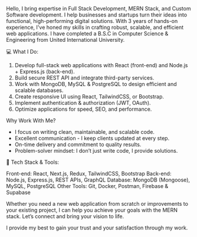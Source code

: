 Hello,
I bring expertise in Full Stack Development, MERN Stack, and Custom Software development. I help businesses and startups turn their ideas into functional, high-performing digital solutions. With 3 years of hands-on experience, I've honed my skills in crafting robust, scalable, and efficient web applications.
I have completed a B.S.C in Computer Science & Engineering from United International University.

💻 What I Do:

1. Develop full-stack web applications with React (front-end) and Node.js + Express.js (back-end).
2. Build secure REST API and integrate third-party services.
3. Work with MongoDB, MySQL & PostgreSQL to design efficient and scalable databases.
4. Create responsive UI using React, TailwindCSS, or Bootstrap.
5. Implement  authentication & authorization (JWT, OAuth).
6. Optimize applications for speed, SEO, and performance.

Why Work With Me?

- I focus on writing clean, maintainable, and scalable code.
- Excellent communication - I keep clients updated at every step.
- On-time delivery and commitment to quality results.
- Problem-solver mindset: I don’t just write code, I provide solutions.

📌 Tech Stack & Tools:

Front-end: React, Next.js, Redux, TailwindCSS, Bootstrap
Back-end: Node.js, Express.js, REST APIs, GraphQL
Database: MongoDB (Mongoose), MySQL, PostgreSQL
Other Tools: Git, Docker, Postman, Firebase & Supabase

Whether you need a new web application from scratch or improvements to your existing project, I can help you achieve your goals with the MERN stack. Let’s connect and bring your vision to life.

I provide my best to gain your trust and your satisfaction through my work.
